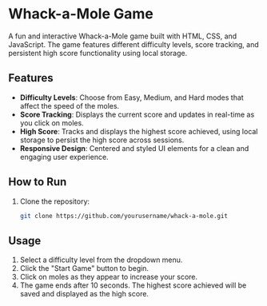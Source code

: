 
# Whack-a-Mole Game

A fun and interactive Whack-a-Mole game built with HTML, CSS, and JavaScript. The game features different difficulty levels, score tracking, and persistent high score functionality using local storage.

## Features

- **Difficulty Levels**: Choose from Easy, Medium, and Hard modes that affect the speed of the moles.
- **Score Tracking**: Displays the current score and updates in real-time as you click on moles.
- **High Score**: Tracks and displays the highest score achieved, using local storage to persist the high score across sessions.
- **Responsive Design**: Centered and styled UI elements for a clean and engaging user experience.

## How to Run

1. Clone the repository:
   ```bash
   git clone https://github.com/yourusername/whack-a-mole.git

## Usage
1. Select a difficulty level from the dropdown menu.
2. Click the "Start Game" button to begin.
3. Click on moles as they appear to increase your score.
4. The game ends after 10 seconds. The highest score achieved will be saved and displayed as the high score.

